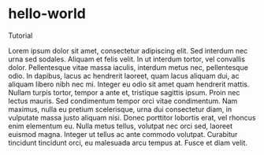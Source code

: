 # hello-world
Tutorial

Lorem ipsum dolor sit amet, consectetur adipiscing elit. Sed interdum nec urna sed sodales. Aliquam et felis velit. In ut interdum tortor, vel convallis dolor. Pellentesque vitae massa iaculis, interdum metus nec, pellentesque odio. In dapibus, lacus ac hendrerit laoreet, quam lacus aliquam dui, ac aliquam libero nibh nec mi. Integer eu odio sit amet quam hendrerit mattis. Nullam turpis tortor, tempor a ante et, tristique sagittis ipsum. Proin nec lectus mauris. Sed condimentum tempor orci vitae condimentum. Nam maximus, nulla eu pretium scelerisque, urna dui consectetur diam, in vulputate massa justo aliquam nisi. Donec porttitor lobortis erat, vel rhoncus enim elementum eu. Nulla metus tellus, volutpat nec orci sed, laoreet euismod magna. Integer ut tellus ac ante commodo volutpat. Curabitur tincidunt tincidunt orci, eu malesuada arcu tempus at. Fusce et diam velit. 

